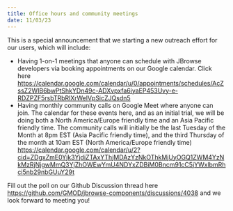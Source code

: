 ```yaml
---
title: Office hours and community meetings
date: 11/03/23
---
```


This is a special announcement that we starting a new outreach effort for our
users, which will include:

- Having 1-on-1 meetings that anyone can schedule with JBrowse developers via
  booking appointments on our Google calendar. Click here
  https://calendar.google.com/calendar/u/0/appointments/schedules/AcZssZ2WIB6bwPtShkYDn49c-ADXvpxfa6iyaEP453Uvy-e-RDZPZF5rsbTRbRlXrWelVpSicZJQsdn5
- Having monthly community calls on Google Meet where anyone can join. The
  calendar for these events here, and as an initial trial, we will be doing both
  a North America/Europe friendly time and an Asia Pacific friendly time. The
  community calls will initially be the last Tuesday of the Month at 8pm EST
  (Asia Pacific friendly time), and the third Thursday of the month at 10am EST
  (North America/Europe friendly time)
  https://calendar.google.com/calendar/u/2?cid=ZDgxZmE0Yjk3YjdiZTAxYThjMDAzYzNkOThkMjUyOGQ1ZWM4YzNkMzRjNjgwMmQ3YjZhOWEwYmU4NDYxZDBiM0Bncm91cC5jYWxlbmRhci5nb29nbGUuY29t

Fill out the poll on our Github Discussion thread here
https://github.com/GMOD/jbrowse-components/discussions/4038 and we look forward
to meeting you!
